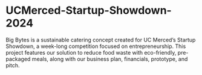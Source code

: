 # UCMerced-Startup-Showdown-2024
Big Bytes is a sustainable catering concept created for UC Merced’s Startup Showdown, a week-long competition focused on entrepreneurship. This project features our solution to reduce food waste with eco-friendly, pre-packaged meals, along with our business plan, financials, prototype, and pitch.
